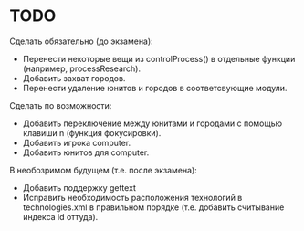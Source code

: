 TODO
====
Сделать обязательно (до экзамена):
* Перенести некоторые вещи из controlProcess() в отдельные функции (например, processResearch).
* Добавить захват городов.
* Перенести удаление юнитов и городов в соответсвующие модули.

Сделать по возможности:
* Добавить переключение между юнитами и городами с помощью клавиши n (функция фокусировки).
* Добавить игрока computer.
* Добавить юнитов для computer.

В необозримом будущем (т.е. после экзамена):
* Добавить поддержку gettext
* Исправить необходимость расположения технологий в technologies.xml в правильном порядке (т.е. добавить считывание индекса id оттуда).
